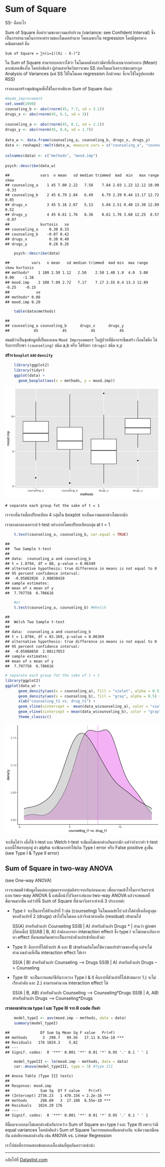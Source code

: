 # Sum of Square
SS- คืออะไร

Sum of Square คือค่ารวมของความแปรปรวน (variance: see Confident Interval) ซึ่งเป็นการคำนวณในการหาค่ารวมของโมเดลทำนาย โดยเฉพาะใน regression โดยมีสูตรทางคณิตศาสตร์ คือ

    Sum of Square = ∑n(i=1)(Xi - X-)^2

ใน Sum of Square สามารถบอกเราได้ว่า ในโมเดลดังกล่าวมีค่าที่เบี่ยงเบนจากค่ากลาง (Mean) มากน้อยเพียงใด โดยปกติแล้ว ผู้อ่านสายจิตวิทยาจะพบ SS บ่อยในผลวิเคราะห์ของตระกูล
Analysis of Variances (แต่ SS ใช้ในโมเดล regression อีกด้วยนะ ซึ่งจะใช้ในรูปแบบข้อ RSS)

เราลองมาสร้างชุดข้อมูลเพื่อใช้ในการอธิบาย Sum of Square กันค่ะ

``` r
#mode_improvement
set.seed(1990)
counseling_b <- abs(rnorm(45, 7.7, sd = 3.1))
drugs_x <- abs(rnorm(45, 6.1, sd = 3))

counseling_a <- abs(rnorm(45, 8.1, sd = 2.1))
drugs_y <- abs(rnorm(45, 8.6, sd = 1.7))

data_w <- data.frame(counseling_a, counseling_b, drugs_x, drugs_y)
data <- reshape2::melt(data_w, measure.vars = c("counseling_a", "counseling_b", "drugs_x", "drugs_y"))

colnames(data) <- c("methods", "mood.imp")

psych::describe(data_w)
```


    ##              vars  n mean   sd median trimmed  mad  min   max range  skew
    ## counseling_a    1 45 7.80 2.22   7.58    7.84 2.03 1.22 12.12 10.90 -0.33
    ## counseling_b    2 45 6.79 2.84   6.49    6.79 2.39 0.44 13.17 12.72  0.05
    ## drugs_x         3 45 5.16 2.67   5.13    5.04 2.51 0.40 13.30 12.89  0.52
    ## drugs_y         4 45 8.61 1.76   8.36    8.61 1.76 3.68 12.25  8.57 -0.07
    ##              kurtosis   se
    ## counseling_a     0.30 0.33
    ## counseling_b    -0.07 0.42
    ## drugs_x          0.38 0.40
    ## drugs_y          0.28 0.26



``` r
    psych::describe(data)
```


    ##          vars   n mean   sd median trimmed  mad min  max range  skew kurtosis
    ## methods*    1 180 2.50 1.12   2.50    2.50 1.48 1.0  4.0  3.00  0.00    -1.38
    ## mood.imp    2 180 7.09 2.72   7.17    7.17 2.55 0.4 13.3 12.89 -0.25    -0.15
    ##            se
    ## methods* 0.08
    ## mood.imp 0.20


``` r
    table(data$methods)
```


    ## 
    ## counseling_a counseling_b      drugs_x      drugs_y 
    ##           45           45           45           45



สมมติว่าเป็นชุดข้อมูลที่เป็นคะแนน `Mood Improvement` ในผู้ป่วยที่มีอาการซึมเศร้า เงื่อนไขคือ ได้รับการปรึกษา `(counseling)` ชนิด a,b หรือ ได้รับยา `(drugs)` ชนิด x,y

**สร้าง `boxplot` และ `density`**


``` r
    library(ggplot2)
    library(tidyr)
    ggplot(data) +
      geom_boxplot(aes(x = methods, y = mood.imp))
```

![](docs/Sum_of_Sq_files/figure-markdown_strict/unnamed-chunk-2-1.png)

    # separate each group fot the sake of t = 1

เราจะเห็นว่าเมื่อเปรียบเทียบ 4 กลุ่มใน boxplot จะเห็นความแตกต่างไม่มากนัก

เราลองมาลองเคราะห์ t-test อย่างง่ายโดยเปรียบเทียบกลุ่ม at t = 1

``` r
    t.test(counseling_a, counseling_b, var.equal = TRUE)
```

    ## 
    ##  Two Sample t-test
    ## 
    ## data:  counseling_a and counseling_b
    ## t = 1.8794, df = 88, p-value = 0.06349
    ## alternative hypothesis: true difference in means is not equal to 0
    ## 95 percent confidence interval:
    ##  -0.05802026  2.08030420
    ## sample estimates:
    ## mean of x mean of y 
    ##  7.797758  6.786616



``` r
    #or
    t.test(counseling_a, counseling_b) #Whelch
```


    ## 
    ##  Welch Two Sample t-test
    ## 
    ## data:  counseling_a and counseling_b
    ## t = 1.8794, df = 83.169, p-value = 0.06369
    ## alternative hypothesis: true difference in means is not equal to 0
    ## 95 percent confidence interval:
    ##  -0.05888658  2.08117053
    ## sample estimates:
    ## mean of x mean of y 
    ##  7.797758  6.786616


``` r
# separate each group fot the sake of t = 1
library(ggplot2)
ggplot(data_w) +
      geom_density(aes(x = counseling_a), fill = "violet", alpha = 0.5) +
      geom_density(aes(x = counseling_b), fill = "gray", alpha = 0.5) +
      xlab("counseling_t1 vs. drug_t1") +
      geom_vline(xintercept =  mean(data_w$counseling_a), color = "violet") +
      geom_vline(xintercept = mean(data_w$counseling_b), color = "gray") +
      theme_classic()
```

![](docs/Sum_of_Sq_files/figure-markdown_strict/unnamed-chunk-3-1.png)


จะเห็นได้ว่า เมื่อใช้ t-test และ Welch t-test จะมีผลไม่แตกต่างกันมากนัก แต่ว่าถ้าเราทำ t-test แบบนี้ให้ครบทุกคู่ ค่า alpha จะเฟ้อมากทำให้เกิด
Type I error หรือ False positive สูงขึ้น (see Type I & Type II error)

## Sum of Square in two-way ANOVA
(see One-way ANOVA)

เราจะสมมติว่าข้อมูลในแต่ละกลุ่มมาจากกลุ่มอิสระจากกันก่อนนะคะ เพื่อความเข้าใจในการวิเคราะห์แบบ two-way ANOVA นี้
แต่เมื่อนำไปวิเคราะห์แบบ two-way ANOVA แล้วจะพบผลที่ชัดเจนมากขึ้น แต่ว่าทีนี้ Sum of Square ที่นำมาวิเคราะห์จะมี 3 ประเภทค่ะ



-   Type I: จะเป็นการใส่ตัวแปรที่ 1 เช่น (counseling) ในโมเดลเข้าไป
    แล้วใส่ค่าที่เหลือสูงสุดของตัวแปรที่ 2 (drugs) เข้าไปในโมเดล
    แล้วจึงนำค่าเหลือ (residual) เข้าตามไป

    SS(A) สำหรับตัวแปร Counseling
    SS(B | A) สำหรับตัวแปร Drugs \* | อ่านว่า given (ก็ต่อเมื่อ)
    SS(AB | B, A) ถ้าต้องการหา interaction effect ซึ่ง type I
        จะไม่เหมาะกับการหา effect
        ที่มาผสมกันเพราะเป็นการนำตัวแปรเข้าทีละตัวค่ะ

-   Type II: คือการที่ใส่ตัวแปร A และ B
    เข้าพร้อมกันโดยใช้ความแปรปรวนของทั้งคู่ แต่จะไม่คำนวณส่วนที่เป็น
    interaction effect ให้เรา

    SS(A | B) สำหรับตัวแปร Counseling –&gt; Drugs
    SS(B | A) สำหรับตัวแปร Drugs –&gt; Counseling

-   Type III: จะเป็นการผสมวิธีกันระหว่าง Type I & II
    คือการที่ตัวแปรที่ใส่เข้าสมการ 1.) จะไม่เรียงลำดับ และ 2.)
    สามารถคำนวณ interaction effect ได้

    SS(A | B, AB) สำหรับตัวแปร Counseling —&gt; Counseling\*Drugs
    SS(B | A, AB) สำหรับตัวแปร Drugs —&gt; Counseling\*Drugs



**เราลองมาคำนวณ type I และ Type III จาก R code กันค่า**

``` r
    model_typeI <- aov(mood.imp ~ methods, data = data)
    summary(model_typeI)
```

    ##              Df Sum Sq Mean Sq F value   Pr(>F)    
    ## methods       3  298.7   99.56   17.11 8.55e-10 ***
    ## Residuals   176 1024.3    5.82                     
    ## ---
    ## Signif. codes:  0 '***' 0.001 '**' 0.01 '*' 0.05 '.' 0.1 ' ' 1

``` r
    model_typeIII <- lm(mood.imp ~ methods, data = data)
    car::Anova(model_typeIII, type = 3) #Type III
```

    ## Anova Table (Type III tests)
    ## 
    ## Response: mood.imp
    ##              Sum Sq  Df F value    Pr(>F)    
    ## (Intercept) 2736.23   1 470.156 < 2.2e-16 ***
    ## methods      298.69   3  17.108  8.55e-10 ***
    ## Residuals   1024.29 176                      
    ## ---
    ## Signif. codes:  0 '***' 0.001 '**' 0.01 '*' 0.05 '.' 0.1 ' ' 1

ทีนี้ผลจะออกมาไม่แตกต่างนักกันระหว่าง Sum of Square ของ type I และ Type III เพราะว่ามี equal variances
โดยปกติแล้ว Sum of Square ในการทดสอบที่แตกต่างกัน จะมีความเสมือนกัน แต่อธิบายแตกต่างกัน
เช่น ANOVA vs. Linear Regression

เราไปต่อที่การทดสอบข้อตกลงเบื้องต้นที่สุดกันคราวหน้าน้า


------
กลับไปที่ [Datastist.com](www.datastist.com)
